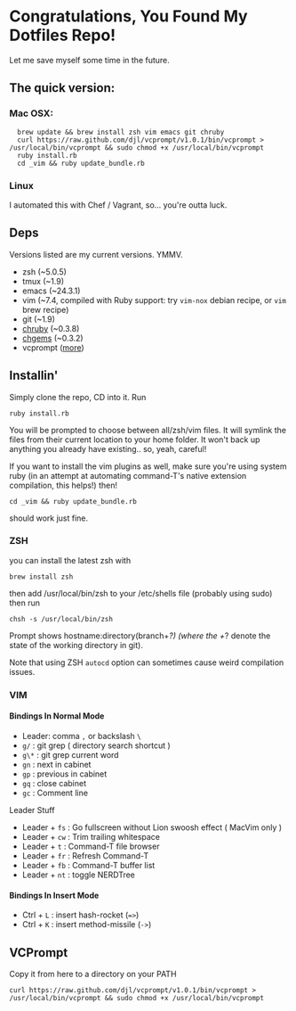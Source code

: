 # Congratulations, You Found My Dotfiles Repo!
Let me save myself some time in the future.

## The quick version:
### Mac OSX:

      brew update && brew install zsh vim emacs git chruby
      curl https://raw.github.com/djl/vcprompt/v1.0.1/bin/vcprompt > /usr/local/bin/vcprompt && sudo chmod +x /usr/local/bin/vcprompt
      ruby install.rb
      cd _vim && ruby update_bundle.rb

### Linux

I automated this with Chef / Vagrant, so... you're outta luck.

## Deps
Versions listed are my current versions. YMMV.
* zsh (~5.0.5)
* tmux (~1.9)
* emacs (~24.3.1)
* vim (~7.4, compiled with Ruby support: try `vim-nox` debian recipe, or `vim` brew recipe)
* git (~1.9)
* [chruby](https://github.com/postmodern/chruby) (~0.3.8)
* [chgems](https://github.com/postmodern/chgems) (~0.3.2)
* vcprompt ([more](#vcprompt))

## Installin'
Simply clone the repo, CD into it. Run

    ruby install.rb

You will be prompted to choose between all/zsh/vim files. It will symlink the files from their current location to your home folder. It won't back up anything you already have existing.. so, yeah, careful!

If you want to install the vim plugins as well, make sure you're using system ruby (in an attempt at automating command-T's native extension compilation, this helps!) then!

    cd _vim && ruby update_bundle.rb

should work just fine.

### ZSH
you can install the latest zsh with

    brew install zsh

then add /usr/local/bin/zsh to your /etc/shells file (probably using sudo) then run

    chsh -s /usr/local/bin/zsh

Prompt shows hostname:directory(branch+*?) (where the +*? denote the state of the working directory in git).

Note that using ZSH `autocd` option can sometimes cause weird compilation issues.

### VIM

#### Bindings In Normal Mode
* Leader: comma `,` or backslash `\`
* `g/`  : git grep ( directory search shortcut )
* `g\*` : git grep current word
* `gn`  : next in cabinet
* `gp`  : previous in cabinet
* `gq`  : close cabinet
* `gc`  : Comment line

Leader Stuff

* Leader + `fs` : Go fullscreen without Lion swoosh effect ( MacVim only )
* Leader + `cw` : Trim trailing whitespace
* Leader + `t`  : Command-T file browser
* Leader + `fr` : Refresh Command-T
* Leader + `fb` : Command-T buffer list
* Leader + `nt` : toggle NERDTree

#### Bindings In Insert Mode
* Ctrl + `L`    : insert hash-rocket (`=>`)
* Ctrl + `K`    : insert method-missile (`->`)


## VCPrompt
Copy it from here to a directory on your PATH

    curl https://raw.github.com/djl/vcprompt/v1.0.1/bin/vcprompt > /usr/local/bin/vcprompt && sudo chmod +x /usr/local/bin/vcprompt
